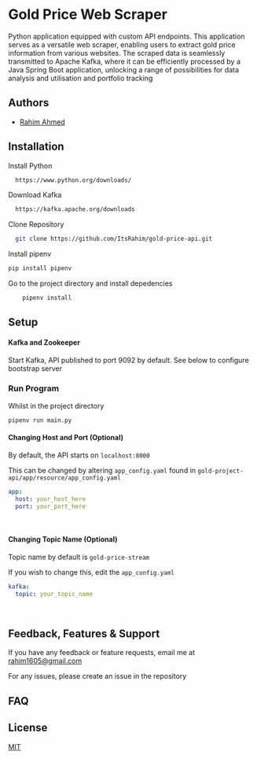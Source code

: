 
# Gold Price Web Scraper

Python application equipped with custom API endpoints. This application serves as a versatile web scraper, enabling users to extract gold price information from various websites. The scraped data is seamlessly transmitted to Apache Kafka, where it can be efficiently processed by a Java Spring Boot application, unlocking a range of possibilities for data analysis and utilisation and portfolio tracking


## Authors

- [Rahim Ahmed](https://www.github.com/ItsRahim)


## Installation

Install Python

```bash
  https://www.python.org/downloads/
```

Download Kafka
```bash
  https://kafka.apache.org/downloads
```

Clone Repository

```bash
  git clone https://github.com/ItsRahim/gold-price-api.git
```

Install pipenv
```bash
pip install pipenv
```

Go to the project directory and install depedencies

```bash
    pipenv install
```

## Setup
#### Kafka and Zookeeper
Start Kafka, API published to port 9092 by default. See below to configure bootstrap server
<br>

### Run Program
Whilst in the project directory
```commandline
pipenv run main.py
```

#### Changing Host and Port (Optional)
By default, the API starts on ```localhost:8000```

This can be changed by altering ```app_config.yaml``` found in ```gold-project-api/app/resource/app_config.yaml```

```yaml
app:
  host: your_host_here
  port: your_port_here
```
<br>

#### Changing Topic Name (Optional)
Topic name by default is ```gold-price-stream```

If you wish to change this, edit the ```app_config.yaml```
```yaml
kafka:
  topic: your_topic_name
```
<br>

## Feedback, Features & Support

If you have any feedback or feature requests, email me at rahim1605@gmail.com

For any issues, please create an issue in the repository


## FAQ

## License

[MIT](https://choosealicense.com/licenses/mit/)

